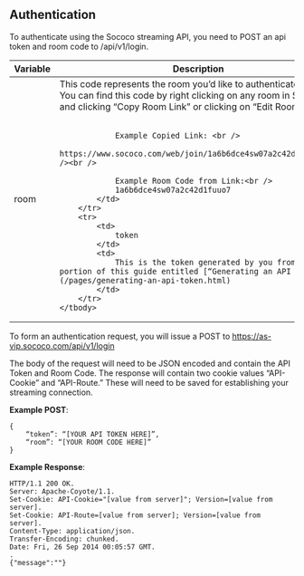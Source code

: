 Authentication
---

To authenticate using the Sococo streaming API, you need to POST an api token and room code to /api/v1/login.

<table class="table table-bordered">
	<thead>
		<tr>
			<th>
				Variable
			</th>
			<th>
				Description
			</th>
		</tr>
	</thead>
	<tbody>
		<tr>
			<td>
				room
			</td>
			<td>
				This code represents the room you’d like to authenticate into. You can find this code by right clicking on any room in Sococo and clicking “Copy Room Link” or clicking on “Edit Room”<br /><br />

				Example Copied Link: <br />
				https://www.sococo.com/web/join/1a6b6dce4sw07a2c42d1fuuo7<br /><br />

				Example Room Code from Link:<br />
				1a6b6dce4sw07a2c42d1fuuo7
			</td>
		</tr>
		<tr>
			<td>
				token
			</td>
			<td>
				This is the token generated by you from the portion of this guide entitled [“Generating an API Token”](/pages/generating-an-api-token.html)
			</td>
		</tr>
	</tbody>
</table>

To form an authentication request, you will issue a POST to https://as-vip.sococo.com/api/v1/login

The body of the request will need to be JSON encoded and contain the API Token and Room Code. The response will contain two cookie values “API-Cookie” and “API-Route.” These will need to be saved for establishing your streaming connection.

**Example POST**:
```
{
	“token”: “[YOUR API TOKEN HERE]”,
	“room”: “[YOUR ROOM CODE HERE]”
}
```

**Example Response**:
```
HTTP/1.1 200 OK.
Server: Apache-Coyote/1.1.
Set-Cookie: API-Cookie="[value from server]"; Version=[value from server].
Set-Cookie: API-Route=[value from server]; Version=[value from server].
Content-Type: application/json.
Transfer-Encoding: chunked.
Date: Fri, 26 Sep 2014 00:05:57 GMT.
.
{"message":""}
```